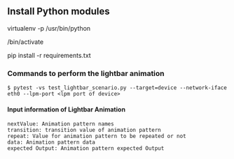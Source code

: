 Install Python modules
----------------------

virtualenv -p /usr/bin/python <virtual dir>

<virtual dir>/bin/activate

pip install -r requirements.txt

### Commands to perform the lightbar animation

```shell session
$ pytest -vs test_lightbar_scenario.py --target=device --network-iface eth0 --lpm-port <lpm port of device>
```

#### Input information of Lightbar Animation
```shell session
nextValue: Animation pattern names
transition: transition value of animation pattern
repeat: Value for animation pattern to be repeated or not
data: Animation pattern data
expected Output: Animation pattern expected Output
```
